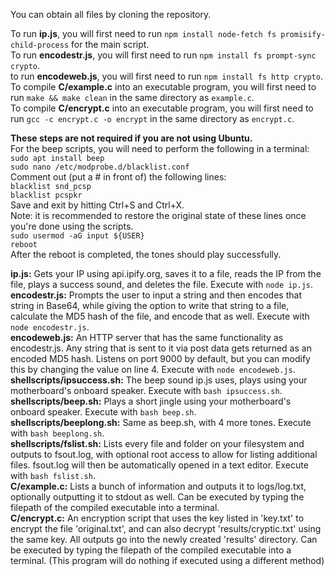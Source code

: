 You can obtain all files by cloning the repository.  

To run **ip.js**, you will first need to run ``npm install node-fetch fs promisify-child-process`` for the main script.  
To run **encodestr.js**, you will first need to run ``npm install fs prompt-sync crypto``.  
to run **encodeweb.js**, you will first need to run ``npm install fs http crypto``.  
To compile **C/example.c** into an executable program, you will first need to run ``make && make clean`` in the same directory as ``example.c``.  
To compile **C/encrypt.c** into an executable program, you will first need to run ``gcc -c encrypt.c -o encrypt`` in the same directory as ``encrypt.c``.  

**These steps are not required if you are not using Ubuntu.**  
For the beep scripts, you will need to perform the following in a terminal:  
``sudo apt install beep``  
``sudo nano /etc/modprobe.d/blacklist.conf``  
Comment out (put a # in front of) the following lines:  
  ``blacklist snd_pcsp``  
  ``blacklist pcspkr``  
Save and exit by hitting Ctrl+S and Ctrl+X.    
Note: it is recommended to restore the original state of these lines once you're done using the scripts.  
``sudo usermod -aG input ${USER}``  
``reboot``  
After the reboot is completed, the tones should play successfully.    
  
**ip.js:** Gets your IP using api.ipify.org, saves it to a file, reads the IP from the file, plays a success sound, and deletes the file. Execute with ``node ip.js``.  
**encodestr.js:** Prompts the user to input a string and then encodes that string in Base64, while giving the option to write that string to a file, calculate the MD5 hash of the file, and encode that as well. Execute with ``node encodestr.js``.  
**encodeweb.js:** An HTTP server that has the same functionality as encodestr.js. Any string that is sent to it via post data gets returned as an encoded MD5 hash. Listens on port 9000 by default, but you can modify this by changing the value on line 4. Execute with ``node encodeweb.js``.  
**shellscripts/ipsuccess.sh:** The beep sound ip.js uses, plays using your motherboard's onboard speaker. Execute with ``bash ipsuccess.sh``.  
**shellscripts/beep.sh:** Plays a short jingle using your motherboard's onboard speaker. Execute with ``bash beep.sh``.  
**shellscripts/beeplong.sh:** Same as beep.sh, with 4 more tones. Execute with ``bash beeplong.sh``.  
**shellscripts/fslist.sh:** Lists every file and folder on your filesystem and outputs to fsout.log, with optional root access to allow for listing additional files. fsout.log will then be automatically opened in a text editor. Execute with ``bash fslist.sh``.  
**C/example.c:** Lists a bunch of information and outputs it to logs/log.txt, optionally outputting it to stdout as well. Can be executed by typing the filepath of the compiled executable into a terminal.  
**C/encrypt.c:** An encryption script that uses the key listed in 'key.txt' to encrypt the file 'original.txt', and can also decrypt 'results/cryptic.txt' using the same key. All outputs go into the newly created 'results' directory. Can be executed by typing the filepath of the compiled executable into a terminal. (This program will do nothing if executed using a different method)  
